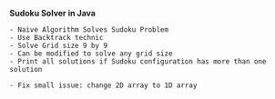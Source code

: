 **Sudoku Solver in Java**

    - Naive Algorithm Solves Sudoku Problem
    - Use Backtrack technic 
    - Solve Grid size 9 by 9
    - Can be modified to solve any grid size
    - Print all solutions if Sudoku configuration has more than one solution
    
    - Fix small issue: change 2D array to 1D array
